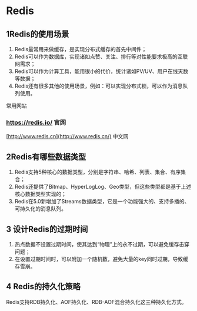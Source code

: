 # Redis

## 1Redis的使用场景

1. Redis最常用来做缓存，是实现分布式缓存的首先中间件；
2. Redis可以作为数据库，实现诸如点赞、关注、排行等对性能要求极高的互联网需求；
3. Redis可以作为计算工具，能用很小的代价，统计诸如PV/UV、用户在线天数等数据；
4. Redis还有很多其他的使用场景，例如：可以实现分布式锁，可以作为消息队列使用。

常用网站

### https://redis.io/ 官网

[http://www.redis.cn](http://www.redis.cn/) 中文网

## 2Redis有哪些数据类型

1. Redis支持5种核心的数据类型，分别是字符串、哈希、列表、集合、有序集合；
2. Redis还提供了Bitmap、HyperLogLog、Geo类型，但这些类型都是基于上述核心数据类型实现的；
3. Redis在5.0新增加了Streams数据类型，它是一个功能强大的、支持多播的、可持久化的消息队列。

## 3 设计Redis的过期时间

1. 热点数据不设置过期时间，使其达到“物理”上的永不过期，可以避免缓存击穿问题；
2. 在设置过期时间时，可以附加一个随机数，避免大量的key同时过期，导致缓存雪崩。

## 4 Redis的持久化策略

Redis支持RDB持久化、AOF持久化、RDB-AOF混合持久化这三种持久化方式。